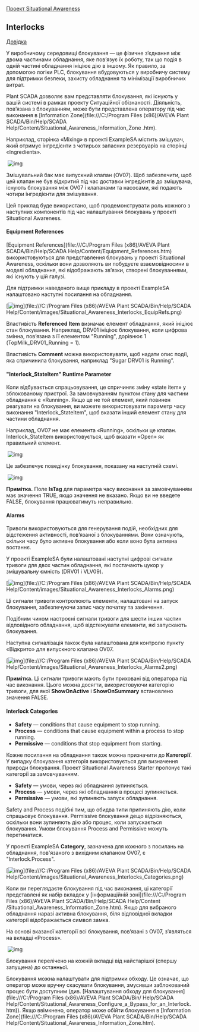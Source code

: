 [Проект Situational Awareness](README.md)

## Interlocks

[Довідка](file:///C:/Program%20Files%20(x86)/AVEVA%20Plant%20SCADA/Bin/Help/SCADA%20Help/Content/Situational_Awareness_Interlocks.htm)

У виробничому середовищі блокування — це фізичне з’єднання між двома частинами обладнання, яке пов’язує їх роботу, так що подія в одній частині обладнання ініціює дію в іншому. Як правило, за допомогою логіки PLC, блокування вбудовуються у виробничу систему для підтримки безпеки, захисту обладнання та мінімізації виробничих витрат.

Plant SCADA дозволяє вам представляти блокування, які існують у вашій системі в рамках проекту Ситуаційної обізнаності. Діяльність, пов’язана з блокуванням, може бути представлена оператору під час виконання в [Information Zone](file:///C:/Program Files (x86)/AVEVA Plant SCADA/Bin/Help/SCADA Help/Content/Situational_Awareness_Information_Zone .htm).

Наприклад, сторінка «Mixing» в проекті ExampleSA містить змішувач, який отримує інгредієнти з чотирьох запасних резервуарів на сторінці «Ingredients».

​                ![img](media/Situational_Awareness_Interlocks_Example1.png)            

Змішувальний бак має випускний клапан (OV07). Щоб забезпечити, щоб цей клапан не був відкритий під час доставки інгредієнтів до змішувача, існують блокування між OV07 і клапанами та насосами, які подають чотири інгредієнти для змішування.

Цей приклад буде використано, щоб продемонструвати роль кожного з наступних компонентів під час налаштування блокувань у проекті Situational Awareness.

#### Equipment References

[Equipment References](file:///C:/Program Files (x86)/AVEVA Plant SCADA/Bin/Help/SCADA Help/Content/Equipment_References.htm) використовуються для представлення блокувань у проекті Situational Awareness, оскільки вони дозволяють ви побудуєте взаємовідносини в моделі обладнання, які відображають зв’язки, створені блокуваннями, які існують у цій галузі.

Для підтримки наведеного вище прикладу в проекті ExampleSA налаштовано наступні посилання на обладнання.

[![img](media/Situational_Awareness_Interlocks_EquipRefs_thumb_600_600.png)](file:///C:/Program Files (x86)/AVEVA Plant SCADA/Bin/Help/SCADA Help/Content/images/Situational_Awareness_Interlocks_EquipRefs.png)                    

Властивість **Referenced Item** визначає елемент обладнання, який ініціює стан блокування. Наприклад, DRV01 ініціює блокування, коли цифрова змінна, пов’язана з її елементом "Running", дорівнює 1 (TopMilk_DRV01_Running = 1).

Властивість **Comment** можна використовувати, щоб надати опис події, яка спричинила блокування, наприклад "Sugar DRV01 is Running".

#### "Interlock_StateItem" Runtime Parameter

Коли відбувається спрацьовування, це спричиняє зміну «state item» у зблокованому пристрої. За замовчуванням пунктом стану для частини обладнання є «Running». Якщо це не той елемент, який повинен реагувати на блокування, ви можете використовувати параметр часу виконання "Interlock_StateItem", щоб вказати інший елемент стану для частини обладнання.

Наприклад, OV07 не має елемента «Running», оскільки це клапан. Interlock_StateItem використовується, щоб вказати «Open» як правильний елемент.

​                        ![img](media/Situational_Awareness_Interlocks_RP.png)                    

Це забезпечує поведінку блокування, показану на наступній схемі.

​                        ![img](media/Situational_Awareness_Interlocks_Example2.png)                    

**Примітка.** Поле **IsTag** для параметра часу виконання за замовчуванням має значення TRUE, якщо значення не вказано. Якщо ви не введете FALSE, блокування працюватимуть неправильно.

#### Alarms

Тривоги використовуються для генерування подій, необхідних для відстеження активності, пов’язаної з блокуваннями. Вони означують, скільки часу було активне блокування або коли воно була активна востаннє.

У проекті ExampleSA були налаштовані наступні цифрові сигнали тривоги для двох частин обладнання, які постачають цукор у змішувальну ємність (DRV01 і VLV09).

[![img](media/Situational_Awareness_Interlocks_Alarms_thumb_600_600.png)](file:///C:/Program Files (x86)/AVEVA Plant SCADA/Bin/Help/SCADA Help/Content/images/Situational_Awareness_Interlocks_Alarms.png)                    

Ці сигнали тривоги контролюють елементи, налаштовані на запуск блокування, забезпечуючи запис часу початку та закінчення.

Подібним чином настроєні сигнали тривоги для шести інших частин відповідного обладнання, щоб відстежувати елементи, які запускають блокування.

Наступна сигналізація також була налаштована для контролю пункту «Відкрито» для випускного клапана OV07.

[![img](media/Situational_Awareness_Interlocks_Alarms2_thumb_600_600.png)](file:///C:/Program Files (x86)/AVEVA Plant SCADA/Bin/Help/SCADA Help/Content/images/Situational_Awareness_Interlocks_Alarms2.png)                    

**Примітка.** Ці сигнали тривоги мають бути приховані від оператора під час виконання. Цього можна досягти, використовуючи категорію тривоги, для якої **ShowOnActive** і **ShowOnSummary** встановлено значення FALSE.

#### Interlock Categories

- **Safety** — conditions that cause equipment to stop running. 
- **Process** — conditions that cause equipment within a process to stop running.
- **Permissive** — conditions that stop equipment from starting. 

Кожне посилання на обладнання також можна призначити до **Категорії**. У випадку блокування категорія використовується для визначення природи блокування. Проект Situational Awareness Starter пропонує такі категорії за замовчуванням.

- **Safety** — умови, через які обладнання зупиняється.
- **Process** — умови, через які обладнання в процесі зупиняється.
- **Permissive** — умови, які зупиняють запуск обладнання.

Safety and Process  подібні тим, що обидва типи припиняють дію, коли спрацьовує блокування. Permissive блокування дещо відрізняються, оскільки вони зупиняють дію або процес, коли запускається блокування. Умови блокування Process and Permissive можуть перетинатися.

У проекті ExampleSA **Category**, зазначена для кожного з посилань на обладнання, пов'язаного з вихідним клапаном OV07, є "Interlock.Process".

[![img](media/Situational_Awareness_Interlocks_Categories_thumb_600_600.png)](file:///C:/Program Files (x86)/AVEVA Plant SCADA/Bin/Help/SCADA Help/Content/images/Situational_Awareness_Interlocks_Categories.png)                    

Коли ви переглядаєте блокування під час виконання, ці категорії представлені як набір вкладок у [інформаційній зоні](file:///C:/Program Files (x86)/AVEVA Plant SCADA/Bin/Help/SCADA Help/Content /Situational_Awareness_Information_Zone.htm). Якщо для вибраного обладнання наразі активна блокування, біля відповідної вкладки категорії відображається символ замка.

На основі вказаної категорії всі блокування, пов’язані з OV07, з’являться на вкладці «Process».

​                        ![img](media/Situational_Awareness_Interlocks_InfoZone.png)                    

Блокування перелічено на кожній вкладці від найстарішої (спершу запущена) до останньої.

Блокування можна налаштувати для підтримки обходу. Це означає, що оператор може вручну скасувати блокування, змусивши заблокований процес бути доступним (див. [Налаштування обходу для блокування](file:///C:/Program Files (x86)/AVEVA Plant SCADA/Bin/ Help/SCADA Help/Content/Situational_Awareness_Configure_a_Bypass_for_an_Interlock.htm)). Якщо ввімкнено, оператор може обійти блокування в  [Information Zone](file:///C:/Program Files (x86)/AVEVA Plant SCADA/Bin/Help/SCADA Help/Content/Situational_Awareness_Information_Zone.htm).